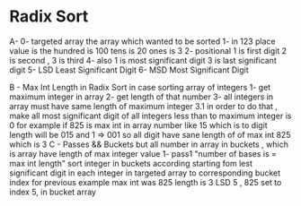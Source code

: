 # Radix Sort

A-
0- targeted array the array which wanted to be sorted
1- in 123 place value is the hundred is 100 tens is 20 ones is 3
2- positional 1 is first digit 2 is second , 3 is third
4- also 1 is most significant digit 3 is last significant digit
5- LSD Least Significant Digit
6- MSD Most Significant Digit

B - Max Int Length
in Radix Sort in case sorting array of integers
1- get maximum integer in array
2- get length of that number
3- all integers in array must have same length of maximum integer
3.1 in order to do that , make all most significant digit of all integers less than to maximum integer is 0
for example if 825 is max int in array number like 15 which is to digit length will be 015 and 1 => 001
so all digit have sane length of of max int 825 which is 3
C - Passes && Buckets
but all number in array in buckets , which is array have length of max integer value
1- pass1 "number of bases is = max int length"
sort integer in buckets according starting fom lest significant digit in each integer in targeted array to
corresponding bucket index
for previous example max int was 825 length is 3 LSD 5 , 825 set to index 5, in bucket array
